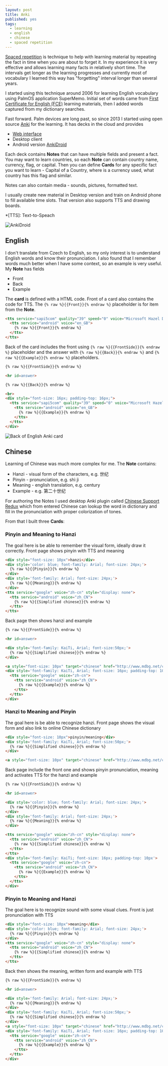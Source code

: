 ```yaml
---
layout: post
title: Anki
published: yes
tags:
  - learning
  - english
  - chinese
  - spaced repetition
---
```

[Spaced repetition][1] is technique to help with learning material by repeating the fact in time when you are about to forget it. In my experience it is very effective and allows learning many facts in relatively short time. The intervals get longer as the learning progresses and currently most of vocabulary I learned this way has "forgetting" interval longer than several years.

I started using this technique around 2006 for learning English vocabulary using PalmOS application SuperMemo. Initial set of words came from [First Certificate for English (FCE)][2] learning materials, then I added words captured from my dictionary searches.

Fast forward. Palm devices are long past, so since 2013 I started using open source [Anki][3] for the learning. It has decks in the cloud and provides

 - [Web interface][4]
 - Desktop client
 - Android version [AnkiDroid][5]

Each deck contains **Notes** that can have multiple fields and present a fact. You may want to learn countries, so each **Note** can contain country name, currency, flag, or capital. Then you can define **Cards** for any specific fact you want to learn - Capital of a Country, where is a currency used, what country has this flag and similar. 

Notes can also contain media - sounds, pictures, formatted text.

I usually create new material in Desktop version and train on Android phone to fill available time slots. That version also supports TTS and drawing boards.

*[TTS]: Text-to-Speach

![AnkiDroid](/img/ankidroid.png)

## English

I don't translate from Czech to English, so my only interest is to understand English words and know their pronunciation. I also found that I remember words much better when I have some context, so an example is very useful. My **Note** has fields

 - Front
 - Back
 - Example


The **card** is defined with a HTML code. Front of a card also contains the code for TTS. The `{% raw %}{{Front}}{% endraw %}` placeholder is for item from the **Note**.

```html
<tts service="sapi5com" quality="39" speed="0" voice="Microsoft Hazel Desktop" volume="100" xml="0">
  <tts service="android" voice="en_GB">
    {% raw %}{{Front}}{% endraw %}
  </tts>
</tts>
```

Back of the card includes the front using `{% raw %}{{FrontSide}}{% endraw %}` placeholder and the answer with `{% raw %}{{Back}}{% endraw %}` and `{% raw %}{{Example}}{% endraw %}` placeholders.


```html
{% raw %}{{FrontSide}}{% endraw %}

<hr id=answer>

{% raw %}{{Back}}{% endraw %}

<br>
<div style="font-size: 16px; padding-top: 16px;">
  <tts service="sapi5com" quality="39" speed="0" voice="Microsoft Hazel Desktop" volume="100" xml="0">
    <tts service="android" voice="en_GB">
      {% raw %}{{Example}}{% endraw %}
    </tts>
  </tts>
</div>
```

![Back of English Anki card](/img/anki-english.png)

## Chinese

Learning of Chinese was much more complex for me. The **Note** contains:

 - Hanzi - visual form of the characters, e.g. 世纪
 - Pinyin - pronunciation, e.g. shì jì
 - Meaning - english translation, e.g. century
 - Example - e.g. 第二十世纪

For authoring the Notes I used desktop Anki plugin called [Chinese Support Redux][6] which from entered Chinese can lookup the word in dictionary and fill in the pronunciation with proper colorization of tones.

From that I built three **Cards**:

### Pinyin and Meaning to Hanzi

The goal here is be able to remember the visual form, ideally draw it correctly. Front page shows pinyin with TTS and meaning

```html
<div style="font-size: 10px">hanzi</div>
<div style='color: blue; font-family: Arial; font-size: 24px;'>
  {% raw %}{{Pinyin}}{% endraw %}
</div>
<div style='font-family: Arial; font-size: 24px;'>
  {% raw %}{{Meaning}}{% endraw %}
</div>
<tts service="google" voice="zh-cn" style="display: none">
  <tts service="android" voice="zh_CN">
    {% raw %}{{Simplified chinese}}{% endraw %}
  </tts>
</tts>
```

Back page then shows hanzi and example

```html
{% raw %}{{FrontSide}}{% endraw %}

<hr id=answer>

<div style='font-family: KaiTi, Arial; font-size:50px;'>
  {% raw %}{{Simplified chinese}}{% endraw %}
</div>

<a style="font-size: 10px" target="chinese" href="http://www.mdbg.net/chindict/chindict.php?page=worddict&wdrst=0&wdqb={% raw %}{{Simplified chinese}}{% endraw %}">MDBG</a>
<div style='font-family: KaiTi, Arial; font-size: 16px; padding-top: 10px'>
  <tts service="google" voice="zh-cn">
    <tts service="android" voice="zh_CN">
      {% raw %}{{Example}}{% endraw %}
    </tts>
  </tts>
</div>
```

### Hanzi to Meaning and Pinyin

The goal here is be able to recognize hanzi. Front page shows the visual form and also link to online Chinese dictionary

```html
<div style="font-size: 10px">pinyin/meaning</div>
<div style='font-family: KaiTi, Arial; font-size:50px;'>
  {% raw %}{{Simplified chinese}}{% endraw %}
</div>

<a style="font-size: 10px" target="chinese" href="http://www.mdbg.net/chindict/chindict.php?page=worddict&wdrst=0&wdqb={% raw %}{{Simplified chinese}}{% endraw %}">MDBG</a>
```

Back page include the front one and shows pinyin pronunciation, meaning and activates TTS for the hanzi and example


```html
{% raw %}{{FrontSide}}{% endraw %}

<hr id=answer>

<div style='color: blue; font-family: Arial; font-size: 24px;'>
  {% raw %}{{Pinyin}}{% endraw %}
</div>
<div style='font-family: Arial; font-size: 24px;'>
  {% raw %}{{Meaning}}{% endraw %}
</div>

<tts service="google" voice="zh-cn" style="display: none">
  <tts service="android" voice="zh_CN">
    {% raw %}{{Simplified chinese}}{% endraw %}
  </tts>
</tts>
<div style='font-family: KaiTi; font-size: 16px; padding-top: 10px'>
  <tts service="google" voice="zh-cn">
    <tts service="android" voice="zh_CN">
      {% raw %}{{Example}}{% endraw %}
    </tts>
  </tts>
</div>
```

### Pinyin to Meaning and Hanzi

The goal here is to recognize sound with some visual clues. Front is just pronunciation with TTS

```html
<div style="font-size: 10px">meaning</div>
<div style='color: blue; font-family: Arial; font-size: 24px;'>
  {% raw %}{{Pinyin}}{% endraw %}
</div>
<tts service="google" voice="zh-cn" style="display: none">
  <tts service="android" voice="zh_CN">
    {% raw %}{{Simplified chinese}}{% endraw %}
  </tts>
</tts>
```

Back then shows the meaning, written form and example with TTS

```html
{% raw %}{{FrontSide}}{% endraw %}

<hr id=answer>

<div style='font-family: Arial; font-size: 24px;'>
  {% raw %}{{Meaning}}{% endraw %}
</div>
<div style='font-family: KaiTi, Arial; font-size:50px;'>
  {% raw %}{{Simplified chinese}}{% endraw %}
</div>
<a style="font-size: 10px" target="chinese" href="http://www.mdbg.net/chindict/chindict.php?page=worddict&wdrst=0&wdqb={% raw %}{{Simplified chinese}}{% endraw %}">MDBG</a>
<div style='font-family: KaiTi, Arial; font-size: 16px; padding-top: 10px'>
  <tts service="google" voice="zh-cn">
    <tts service="android" voice="zh_CN">
      {% raw %}{{Example}}{% endraw %}
    </tts>
  </tts>
</div>
```

[1]: https://en.wikipedia.org/wiki/Spaced_repetition
[2]: https://www.britishcouncil.es/en/exam/fce-first-certificate
[3]: https://apps.ankiweb.net/
[4]: https://ankiweb.net
[5]: https://play.google.com/store/apps/details?id=com.ichi2.anki&hl=en&gl=US&pli=1
[6]: https://ankiweb.net/shared/info/1128979221